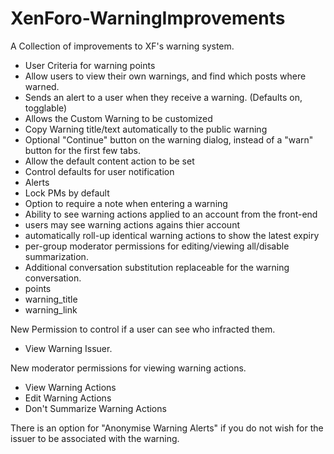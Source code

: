 XenForo-WarningImprovements
======================

A Collection of improvements to XF's warning system.

- User Criteria for warning points
- Allow users to view their own warnings, and find which posts where warned. 
- Sends an alert to a user when they receive a warning. (Defaults on, togglable)
- Allows the Custom Warning to be customized
- Copy Warning title/text automatically to the public warning
- Optional "Continue" button on the warning dialog, instead of a "warn" button for the first few tabs.
- Allow the default content action to be set
- Control defaults for user notification
 - Alerts
 - Lock PMs by default
- Option to require a note when entering a warning
- Ability to see warning actions applied to an account from the front-end
 - users may see warning actions agains thier account
 - automatically roll-up identical warning actions to show the latest expiry
 - per-group moderator permissions for editing/viewing all/disable summarization.
- Additional conversation substitution replaceable for the warning conversation.
 - points
 - warning_title
 - warning_link
 
New Permission to control if a user can see who infracted them.
- View Warning Issuer.

New moderator permissions for viewing warning actions.
- View Warning Actions
- Edit Warning Actions
- Don't Summarize Warning Actions

There is an option for "Anonymise Warning Alerts" if you do not wish for the issuer to be associated with the warning.

